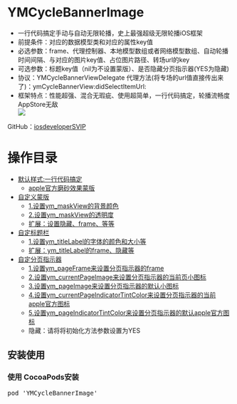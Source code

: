 <h1>YMCycleBannerImage</h1>
<ul>
<li>一行代码搞定手动与自动无限轮播，史上最强超级无限轮播iOS框架</li>
<li>前提条件：对应的数据模型类和对应的属性key值</li>
<li>必选参数：frame、代理控制器、本地模型数组或者网络模型数组、自动轮播时间间隔、与对应的图片key值、占位图片路径、转场url的key</li>
<li>可选参数：标题key值（nil为不设置蒙版）、是否隐藏分页指示器(YES为隐藏)</li>
<li>协议：YMCycleBannerViewDelegate 代理方法(将专场的url值直接传出来了)：ymCycleBannerView:didSelectItemUrl:</li>
<li>框架特点：性能超强、混合无瑕疵、使用超简单，一行代码搞定，轮播流畅度AppStore无敌</li>
<img src="https://raw.githubusercontent.com/iosdeveloperSVIP/YMCycleBannerImage/master/ymBanner1.gif"></img>
</ul>
<p>GitHub：<a href="https://github.com/iosdeveloperSVIP">iosdeveloperSVIP</a><p>
<h1>操作目录</h1>
<ul>
<li><a href="default">默认样式:一行代码搞定</a>
<ul>
<li><a href="default">apple官方磨砂效果蒙版</a></li>
</ul>
</li>
<li><a href="default">自定义蒙版</a>
<ul>
<li><a href="default">1.设置ym_maskView的背景颜色</a></li>
<li><a href="default">2.设置ym_maskView的透明度</a></li>
<li><a href="default">扩展：设置隐藏、frame、等等</a></li>
</ul>
</li>
<li><a href="default">自定标题栏</a>
<ul>
<li><a href="default">1.设置ym_titleLabel的字体的颜色和大小等</a></li>
<li><a href="default">扩展：ym_titleLabel的frame、隐藏等</a></li>
</ul>
</li>
<li><a href="default">自定分页指示器</a>
<ul>
<li><a href="default">1.设置ym_pageFrame来设置分页指示器的frame</a></li>
<li><a href="default">2.设置ym_currentPageImage来设置分页指示器的当前页小图标</a></li>
<li><a href="default">3.设置ym_pageImage来设置分页指示器的默认小图标</a></li>
<li><a href="default">4.设置ym_currentPageIndicatorTintColor来设置分页指示器的当前apple官方图标</a></li>
<li><a href="default">5.设置ym_pageIndicatorTintColor来设置分页指示器的默认apple官方图标</a></li>
<li>隐藏：请将将初始化方法参数设置为YES</li>
</ul>
</li>
</ul>
<h2>安装使用</h2>
<h3>使用 CocoaPods安装</h3>
<div class="highlight highlight-source-ruby"><pre>pod <span class="pl-s"><span class="pl-pds">'</span>YMCycleBannerImage<span class="pl-pds">'</span></span></pre></div>



